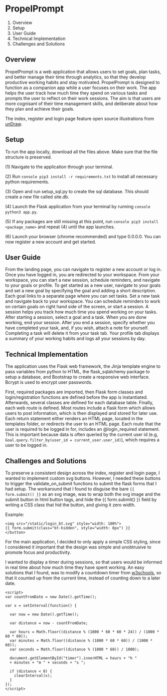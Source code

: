 # PropelPrompt

1. Overview
1. Setup
1. User Guide
1. Technical Implementation
1. Challenges and Solutions 

## Overview

PropelPrompt is a web application that allows users to set goals, plan tasks, and better manage their time through analytics, so that they develop productive working habits and stay motivated. PropelPrompt is designed to function as a companion app while a user focuses on their work. The app helps the user track how much time they spend on various tasks and prompts the user to reflect on their work sessions. The aim is that users are more cognisant of their time management skills, and deliberate about how they plan and achieve their goals.

The index, register and login page feature open source illustrations from <a href=“unDraw.co”>unDraw</a>.

## Setup

To run the app locally, download all the files above. Make sure that the file structure is preserved.

(1) Navigate to the application through your terminal.

(2) Run ```console pip3 install -r requirements.txt``` to install all necessary python requirements.

(3) Open and run setup_sql.py to create the sql database. This should create a new file called site.db.

(4) Launch the Flask application from your terminal by running ```console python3 app.py```.

(5) If any packages are still missing at this point, run ```console pip3 install <package_name>``` and repeat (4) until the app launches.

(6) Launch your browser (chrome recommended) and type 0.0.0.0. You can now register a new account and get started.

## User Guide

From the landing page, you can navigate to register a new account or log in. Once you have logged in, you are redirected to your workspace. From your workspace, you can start a new session, schedule reminders, and navigate to your goals or profile. To get started as a new user, navigate to your goals and set a new goal by specifying the goal and adding a short description. Each goal links to a separate page where you can set tasks. Set a new task and navigate back to your workspace. You can schedule reminders to work on certain goals on right hand side of the screen, or start a session. A session helps you track how much time you spend working on your tasks. After starting a session, select a goal and a task. When you are done working, end your session. After you end a session, specify whether you have completed your task, and, if you wish, attach a note for yourself. Completing a task will delete it from your task tab. Your profile tab displays a summary of your working habits and logs all your sessions by day.

## Technical Implementation

The application uses the Flask web framework, the Jinja template engine to pass variables from python to HTML, the flask_sqlalchemy package to setup a database, and Bootstrap to create a responsive web interface. Bcrypt is used to encrypt user passwords.

First, required packages are imported, then Flask form classes and login/registration functions are defined before the app is instantiated. Afterwards, several classes are defined for each database table. Finally, each web route is defined. Most routes include a flask form which allows users to post information, which is then displayed and stored for later use. Each return statement either renders an HTML page, located in the templates folder, or redirects the user to an HTML page. Each route that the user is required to be logged in for, includes an @login_required statement. This is important because data is often queried by the current user id (e.g, ``` Goal.query.filter_by(user_id = current_user.user_id)```), which requires a user to be logged in.

## Challenges and Solutions

To preserve a consistent design across the index, register and login page, I wanted to implement custom svg buttons. However, I needed these buttons to trigger the validate_on_submit functions to submit the flask forms that I had setup. The workaround that I found to disguise the bare ``` {{  form.submit() }} ``` as an svg image, was to wrap both the svg image and the submit button in html button tags, and hide the {{  form.submit() }} field by writing a CSS class that hid the button, and giving it zero width.

Example:
``` <button type="submit" class="bt-hidden" style="padding: 0px; height: 50px; width: 205px">
<img src="/static/login_bt.svg" style="width: 100%">
{{ form.submit(class="bt-hidden", style="width: 0px") }}
</button>
```

For the main application, I decided to only apply a simple CSS styling, since I considered it important that the design was simple and unobtrusive to promote focus and productivity.

I wanted to display a timer during sessions, so that users would be informed in real time about how much time they have spent working. An easy solutions that I found, was to modify a countdown timer from <a href=“https://www.w3schools.com/howto/howto_js_countdown.asp”>w3schools</a>, so that it counted up from the current time, instead of counting down to a later date.

```
<script>
var countFromDate = new Date().getTime();

var x = setInterval(function() {

  var now = new Date().getTime();

  var distance = now - countFromDate;

  var hours = Math.floor((distance % (1000 * 60 * 60 * 24)) / (1000 * 60 * 60));
  var minutes = Math.floor((distance % (1000 * 60 * 60)) / (1000 * 60));
  var seconds = Math.floor((distance % (1000 * 60)) / 1000);

  document.getElementById("timer").innerHTML = hours + "h "
  + minutes + "m " + seconds + "s ";

  if (distance < 0) {
    clearInterval(x);
  }
});
</script>
```

